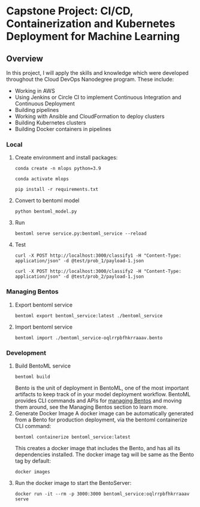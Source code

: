 # Capstone Project:  CI/CD, Containerization and Kubernetes Deployment for Machine Learning
## Overview
In this project, I will apply the skills and knowledge which were developed throughout the Cloud DevOps Nanodegree program. These include:
- Working in AWS
- Using Jenkins or Circle CI to implement Continuous Integration and Continuous Deployment
- Building pipelines
- Working with Ansible and CloudFormation to deploy clusters
- Building Kubernetes clusters
- Building Docker containers in pipelines

### Local
1. Create environment and install packages:
    ```shell
    conda create -n mlops python=3.9
    ```
    ```shell
    conda activate mlops
    ```
    ```shell
    pip install -r requirements.txt
    ```
2. Convert to bentoml model
    ```shell
    python bentoml_model.py
    ```
3. Run 
    ```shell
    bentoml serve service.py:bentoml_service --reload
    ```
4. Test
    ```shell
    curl -X POST http://localhost:3000/classify1 -H "Content-Type: application/json" -d @test/prob_1/payload-1.json
    ```
    ```shell
    curl -X POST http://localhost:3000/classify2 -H "Content-Type: application/json" -d @test/prob_2/payload-1.json
    ```

### Managing Bentos
1. Export bentoml service
    ```
    bentoml export bentoml_service:latest ./bentoml_service
    ```
2. Import bentoml service
    ```
    bentoml import ./bentoml_service-oqlrrpbfhkrraaav.bento
    ```

### Development
1. Build BentoML service
    ```
    bentoml build
    ```
    Bento is the unit of deployment in BentoML, one of the most important artifacts to keep track of in your model deployment workflow. BentoML provides CLI commands and APIs for [managing Bentos](https://docs.bentoml.com/en/latest/concepts/bento.html#managing-bentos) and moving them around, see the Managing Bentos section to learn more.
2. Generate Docker Image
    A docker image can be automatically generated from a Bento for production deployment, via the bentoml containerize CLI command:
    ```
    bentoml containerize bentoml_service:latest
    ```
    This creates a docker image that includes the Bento, and has all its dependencies installed. The docker image tag will be same as the Bento tag by default:
    ```
    docker images
    ```
3. Run the docker image to start the BentoServer:
    ```
    docker run -it --rm -p 3000:3000 bentoml_service:oqlrrpbfhkrraaav serve
    ```